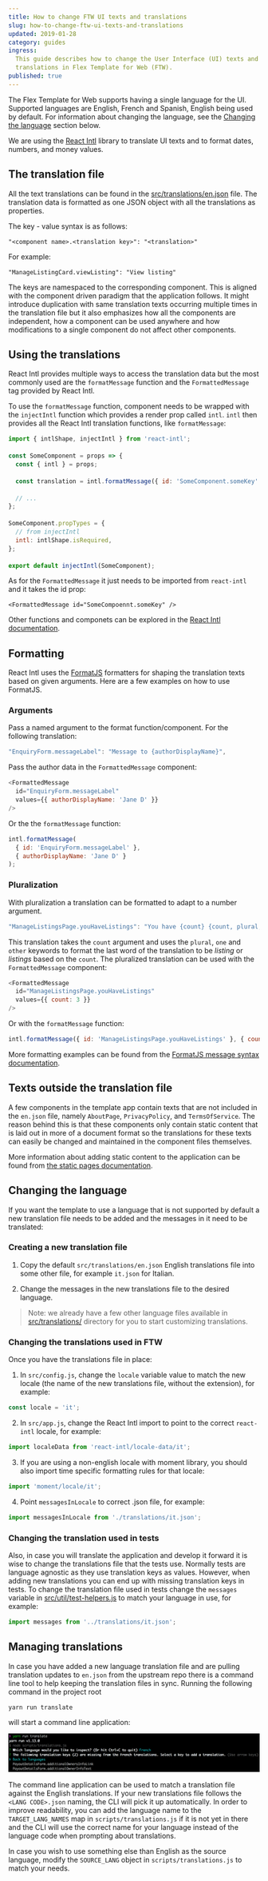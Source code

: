 ```yaml
---
title: How to change FTW UI texts and translations
slug: how-to-change-ftw-ui-texts-and-translations
updated: 2019-01-28
category: guides
ingress:
  This guide describes how to change the User Interface (UI) texts and
  translations in Flex Template for Web (FTW).
published: true
---
```


The Flex Template for Web supports having a single language for the UI.
Supported languages are English, French and Spanish, English being used by
default. For information about changing the language, see the
[Changing the language](#changing-the-language) section below.

We are using the [React Intl](https://github.com/yahoo/react-intl) library to
translate UI texts and to format dates, numbers, and money values.

## The translation file

All the text translations can be found in the
[src/translations/en.json](https://github.com/sharetribe/flex-template-web/blob/master/src/translations/en.json)
file. The translation data is formatted as one JSON object with all the
translations as properties.

The key - value syntax is as follows:

```
"<component name>.<translation key>": "<translation>"
```

For example:

```
"ManageListingCard.viewListing": "View listing"
```

The keys are namespaced to the corresponding component. This is aligned with the
component driven paradigm that the application follows. It might introduce
duplication with same translation texts occurring multiple times in the
translation file but it also emphasizes how all the components are independent,
how a component can be used anywhere and how modifications to a single component
do not affect other components.

## Using the translations

React Intl provides multiple ways to access the translation data but the most
commonly used are the `formatMessage` function and the `FormattedMessage` tag
provided by React Intl.

To use the `formatMessage` function, component needs to be wrapped with the
`injectIntl` function which provides a render prop called `intl`. `intl` then
provides all the React Intl translation functions, like `formatMessage`:

```js
import { intlShape, injectIntl } from 'react-intl';

const SomeComponent = props => {
  const { intl } = props;

  const translation = intl.formatMessage({ id: 'SomeComponent.someKey' });

  // ...
};

SomeComponent.propTypes = {
  // from injectIntl
  intl: intlShape.isRequired,
};

export default injectIntl(SomeComponent);
```

As for the `FormattedMessage` it just needs to be imported from `react-intl` and
it takes the id prop:

```
<FormattedMessage id="SomeCompoennt.someKey" />
```

Other functions and componets can be explored in the
[React Intl documentation](https://github.com/yahoo/react-intl/wiki).

## Formatting

React Intl uses the [FormatJS](https://formatjs.io/) formatters for shaping the
translation texts based on given arguments. Here are a few examples on how to
use FormatJS.

### Arguments

Pass a named argument to the format function/component. For the following
translation:

```js
"EnquiryForm.messageLabel": "Message to {authorDisplayName}",
```

Pass the author data in the `FormattedMessage` component:

```js
<FormattedMessage
  id="EnquiryForm.messageLabel"
  values={{ authorDisplayName: 'Jane D' }}
/>
```

Or the the `formatMessage` function:

```js
intl.formatMessage(
  { id: 'EnquiryForm.messageLabel' },
  { authorDisplayName: 'Jane D' }
);
```

### Pluralization

With pluralization a translation can be formatted to adapt to a number argument.

```js
"ManageListingsPage.youHaveListings": "You have {count} {count, plural, one {listing} other {listings}}",
```

This translation takes the `count` argument and uses the `plural`, `one` and
`other` keywords to format the last word of the translation to be _listing_ or
_listings_ based on the `count`. The pluralized translation can be used with the
`FormattedMessage` component:

```js
<FormattedMessage
  id="ManageListingsPage.youHaveListings"
  values={{ count: 3 }}
/>
```

Or with the `formatMessage` function:

```js
intl.formatMessage({ id: 'ManageListingsPage.youHaveListings' }, { count: 1 });
```

More formatting examples can be found from the
[FormatJS message syntax documentation](https://formatjs.io/guides/message-syntax/).

## Texts outside the translation file

A few components in the template app contain texts that are not included in the
`en.json` file, namely `AboutPage`, `PrivacyPolicy`, and `TermsOfService`. The
reason behind this is that these components only contain static content that is
laid out in more of a document format so the translations for these texts can
easily be changed and maintained in the component files themselves.

More information about adding static content to the application can be found
from
[the static pages documentation](https://github.com/sharetribe/flex-template-web/blob/master/docs/static-pages.md).

## Changing the language

If you want the template to use a language that is not supported by default a
new translation file needs to be added and the messages in it need to be
translated:

### Creating a new translation file

1. Copy the default `src/translations/en.json` English translations file into
   some other file, for example `it.json` for Italian.

2. Change the messages in the new translations file to the desired language.

> Note: we already have a few other language files available in
> [src/translations/](https://github.com/sharetribe/flex-template-web/tree/master/src/translations)
> directory for you to start customizing translations.

### Changing the translations used in FTW

Once you have the translations file in place:

1. In `src/config.js`, change the `locale` variable value to match the new
   locale (the name of the new translations file, without the extension), for
   example:

```js
const locale = 'it';
```

2. In `src/app.js`, change the React Intl import to point to the correct
   `react-intl` locale, for example:

```js
import localeData from 'react-intl/locale-data/it';
```

3. If you are using a non-english locale with moment library, you should also
   import time specific formatting rules for that locale:

```js
import 'moment/locale/it';
```

4.  Point `messagesInLocale` to correct .json file, for example:

```js
import messagesInLocale from './translations/it.json';
```

### Changing the translation used in tests

Also, in case you will translate the application and develop it forward it is
wise to change the translations file that the tests use. Normally tests are
language agnostic as they use translation keys as values. However, when adding
new translations you can end up with missing translation keys in tests. To
change the translation file used in tests change the `messages` variable in
[src/util/test-helpers.js](https://github.com/sharetribe/flex-template-web/blob/master/src/util/test-helpers.js)
to match your language in use, for example:

```js
import messages from '../translations/it.json';
```

## Managing translations

In case you have added a new language translation file and are pulling
translation updates to `en.json` from the upstream repo there is a command line
tool to help keeping the translation files in sync. Running the following
command in the project root

```
yarn run translate
```

will start a command line application:

![Translations CLI](./translations-cli.png)

The command line application can be used to match a translation file against the
English translations. If your new translations file follows the
`<LANG CODE>.json` naming, the CLI will pick it up automatically. In order to
improve readability, you can add the language name to the `TARGET_LANG_NAMES`
map in `scripts/translations.js` if it is not yet in there and the CLI will use
the correct name for your language instead of the language code when prompting
about translations.

In case you wish to use something else than English as the source language,
modify the `SOURCE_LANG` object in `scripts/translations.js` to match your
needs.
